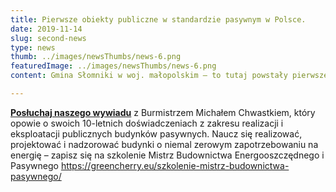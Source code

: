 ```yaml
---
title: Pierwsze obiekty publiczne w standardzie pasywnym w Polsce. 
date: 2019-11-14
slug: second-news
type: news
thumb: ../images/newsThumbs/news-6.png
featuredImage: ../images/newsThumbs/news-6.png
content: Gmina Słomniki w woj. małopolskim – to tutaj powstały pierwsze obiekty publiczne w standardzie pasywnym w Polsce. W roku 2010 hala sportowa i kolejno przedszkole i ośrodek zdrowia.

---
```

**<a href="https://www.youtube.com/watch?v=TQ4fvx9xYoA&t=12s" target="_blank">Posłuchaj naszego wywiadu</a>** z Burmistrzem Michałem Chwastkiem, który opowie o swoich 10-letnich doświadczeniach z zakresu realizacji i eksploatacji publicznych budynków pasywnych. Naucz się realizować, projektować i nadzorować budynki o niemal zerowym zapotrzebowaniu na energię – zapisz się na szkolenie Mistrz Budownictwa Energooszczędnego i Pasywnego
https://greencherry.eu/szkolenie-mistrz-budownictwa-pasywnego/
